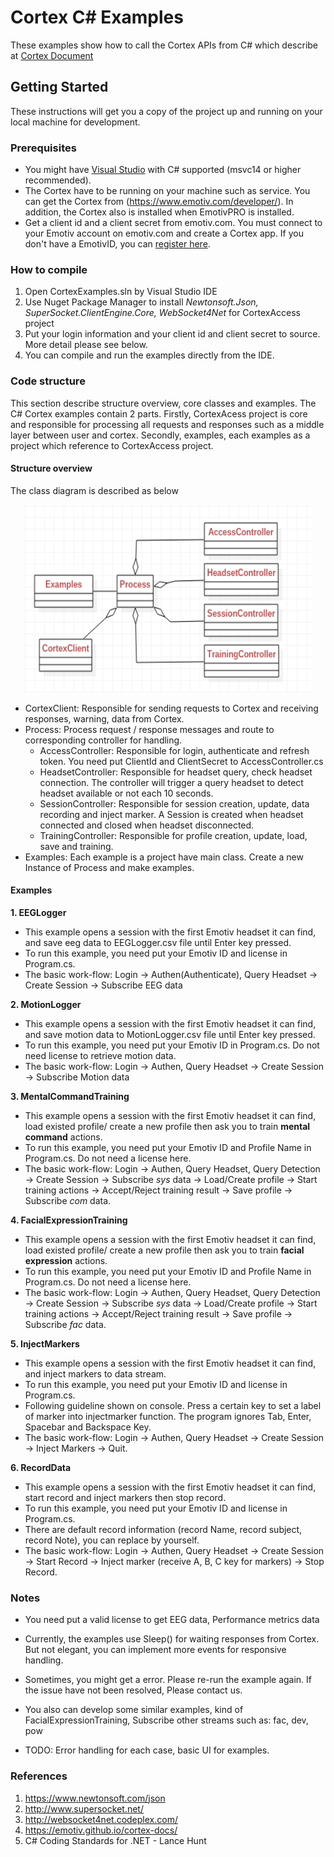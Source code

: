 # Cortex C# Examples
These examples show how to call the Cortex APIs from C# which describe at [Cortex Document](https://emotiv.github.io/cortex-docs/)

## Getting Started
These instructions will get you a copy of the project up and running on your local machine for development.
### Prerequisites
* You might have [Visual Studio](https://www.visualstudio.com/) with C# supported (msvc14 or higher recommended).
* The Cortex have to be running on your machine such as service. You can get the Cortex from (https://www.emotiv.com/developer/). In addition, the Cortex also is installed when EmotivPRO is installed.
* Get a client id and a client secret from emotiv.com. You must connect to your Emotiv account on emotiv.com and create a Cortex app. If you don't have a EmotivID, you can [register here](https://id.emotivcloud.com/eoidc/account/registration/).

### How to compile
<!-- how to compile  -->
1. Open CortexExamples.sln by Visual Studio IDE
2. Use Nuget Package Manager to install _Newtonsoft.Json, SuperSocket.ClientEngine.Core, WebSocket4Net_ for CortexAccess project
3. Put your login information and your client id and client secret to source. More detail please see below.
4. You can compile and run the examples directly from the IDE.

### Code structure
<!-- Code structure :overview about projects, classes in CortexAccess project and other examples-->
This section describe structure overview, core classes and examples. The C# Cortex examples contain 2 parts. Firstly, CortexAcess project is core and responsible for processing all requests and responses such as a middle layer between user and cortex. Secondly, examples, each examples as a project which reference to CortexAccess project.
<!-- Structure overview -->
#### Structure overview
The class diagram is described as below
<p align="center">
  <img width="460" height="300" src="Resources/Images/classDiagram.png">
</p>

* CortexClient: Responsible for sending requests to Cortex and receiving responses, warning, data from Cortex.
* Process: Process request / response messages and route to corresponding controller for handling.
  * AccessController: Responsible for login, authenticate and refresh token. You need put ClientId and ClientSecret to AccessController.cs
  * HeadsetController: Responsible for headset query, check headset connection. The controller will trigger a query headset to detect headset available or not each 10 seconds.
  * SessionController: Responsible for session creation, update, data recording and inject marker. A Session is created when headset connected and closed when headset disconnected.
  * TrainingController: Responsible for profile creation, update, load, save and training.
* Examples: Each example is a project have main class. Create a new Instance of Process and make examples.

#### Examples
**1. EEGLogger**
* This example opens a session with the first Emotiv headset it can find, and save eeg data to EEGLogger.csv file until Enter key pressed. 
* To run this example, you need put your Emotiv ID and license in Program.cs.
* The basic work-flow: Login -> Authen(Authenticate), Query Headset -> Create Session -> Subscribe EEG data

**2. MotionLogger**
* This example opens a session with the first Emotiv headset it can find, and save motion data to MotionLogger.csv file until Enter key pressed.
* To run this example, you need put your Emotiv ID in Program.cs. Do not need license to retrieve motion data.
* The basic work-flow: Login -> Authen, Query Headset -> Create Session -> Subscribe Motion data 

**3. MentalCommandTraining**
* This example opens a session with the first Emotiv headset it can find, load existed profile/ create a new profile then ask you to train **mental command** actions.
* To run this example, you need put your Emotiv ID and Profile Name in Program.cs. Do not need a license here.
* The basic work-flow: Login -> Authen, Query Headset, Query Detection -> Create Session -> Subscribe _sys_ data -> Load/Create profile -> Start training actions -> Accept/Reject training result -> Save profile -> Subscribe _com_ data.

**4. FacialExpressionTraining**
* This example opens a session with the first Emotiv headset it can find, load existed profile/ create a new profile then ask you to train **facial expression** actions.
* To run this example, you need put your Emotiv ID and Profile Name in Program.cs. Do not need a license here.
* The basic work-flow: Login -> Authen, Query Headset, Query Detection -> Create Session -> Subscribe _sys_ data -> Load/Create profile -> Start training actions -> Accept/Reject training result -> Save profile -> Subscribe _fac_ data.

**5. InjectMarkers**
* This example opens a session with the first Emotiv headset it can find, and inject markers to data stream.
* To run this example, you need put your Emotiv ID and license in Program.cs.
* Following guideline shown on console. Press a certain key to set a  label of marker into injectmarker function. The program ignores Tab, Enter, Spacebar and Backspace Key.
* The basic work-flow: Login -> Authen, Query Headset -> Create Session -> Inject Markers -> Quit.

**6. RecordData**
* This example opens a session with the first Emotiv headset it can find, start record and inject markers then stop record.
* To run this example, you need put your Emotiv ID and license in Program.cs.
* There are default record information (record Name, record subject, record Note), you can replace by yourself.
* The basic work-flow: Login -> Authen, Query Headset -> Create Session -> Start Record -> Inject marker (receive A, B, C key for markers) -> Stop Record.

### Notes
* You need put a valid license to get EEG data, Performance metrics data
* Currently, the examples use Sleep() for waiting responses from Cortex. But not elegant, you can implement more events for responsive handling.
* Sometimes, you might get a error. Please re-run the example again. If the issue have not been resolved, Please contact us. 
* You also can develop some similar examples, kind of FacialExpressionTraining, Subscribe other streams such as: fac, dev, pow

* TODO: Error handling for each case, basic UI for examples.

### References
1. https://www.newtonsoft.com/json
2. http://www.supersocket.net/
3. http://websocket4net.codeplex.com/
4. https://emotiv.github.io/cortex-docs/
5. C# Coding Standards for .NET - Lance Hunt
